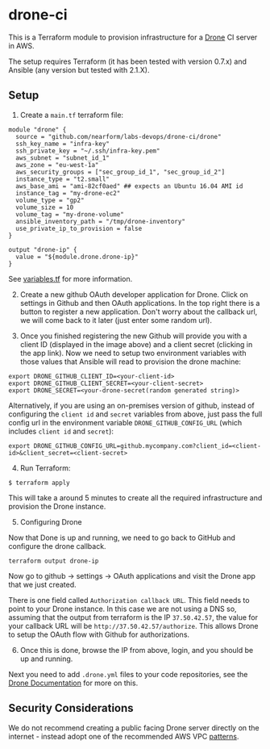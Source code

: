 # drone-ci

This is a Terraform module to provision infrastructure for a [Drone](https://drone.io) CI server in AWS.

The setup requires Terraform (it has been tested with version 0.7.x) and Ansible (any version but tested with 2.1.X).

## Setup

1) Create a `main.tf` terraform file:

```
module "drone" {
  source = "github.com/nearform/labs-devops/drone-ci/drone"
  ssh_key_name = "infra-key"
  ssh_private_key = "~/.ssh/infra-key.pem"
  aws_subnet = "subnet_id_1"
  aws_zone = "eu-west-1a"
  aws_security_groups = ["sec_group_id_1", "sec_group_id_2"]
  instance_type = "t2.small"
  aws_base_ami = "ami-82cf0aed" ## expects an Ubuntu 16.04 AMI id
  instance_tag = "my-drone-ec2"
  volume_type = "gp2"
  volume_size = 10
  volume_tag = "my-drone-volume"
  ansible_inventory_path = "/tmp/drone-inventory"
  use_private_ip_to_provision = false
}

output "drone-ip" {
  value = "${module.drone.drone-ip}"
}
```

See [variables.tf](./drone/variables.tf) for more information.

2) Create a new github OAuth developer application for Drone. Click on settings in Github and then OAuth applications. In the top right there is a button to register a new application. Don't worry about the callback url, we will come back to it later (just enter some random url).

3) Once you finished registering the new Github will provide you with a client ID (displayed in the image above) and a client secret (clicking in the app link). Now we need to setup two environment variables with those values that Ansible will read to provision the drone machine:

```
export DRONE_GITHUB_CLIENT_ID=<your-client-id>
export DRONE_GITHUB_CLIENT_SECRET=<your-client-secret>
export DRONE_SECRET=<your-drone-secret(random generated string)>
```
Alternatively, if you are using an on-premises version of github, instead of configuring
the `client id` and `secret` variables from above, just pass the full config url in the environment
variable `DRONE_GITHUB_CONFIG_URL` (which includes `client id` and `secret`):

```
export DRONE_GITHUB_CONFIG_URL=github.mycompany.com?client_id=<client-id>&client_secret=<client-secret>
```

4) Run Terraform:

```
$ terraform apply
```

This will take a around 5 minutes to create all the required infrastructure and provision the Drone instance.

5) Configuring Drone

Now that Done is up and running, we need to go back to GitHub and configure the drone callback.

```
terraform output drone-ip
```

Now go to github -> settings -> OAuth applications and visit the Drone app that we just created.

There is one field called `Authorization callback URL`. This field needs to point to your Drone instance. In this case we are not using a DNS so, assuming that the output from terraform is the IP `37.50.42.57`, the value for your callback URL will be `http://37.50.42.57/authorize`. This allows Drone to setup the OAuth flow with Github for authorizations.

6) Once this is done, browse the IP from above, login, and you should be up and running.

Next you need to add `.drone.yml` files to your code repositories, see the [Drone Documentation](http://readme.drone.io/usage/overview/) for more on this.

## Security Considerations

We do not recommend creating a public facing Drone server directly on the internet - instead adopt one of the recommended AWS VPC [patterns](http://docs.aws.amazon.com/AmazonVPC/latest/UserGuide/VPC_Scenario2.html).

